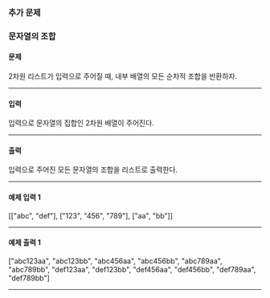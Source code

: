 ### 추가 문제 
### 문자열의 조합
#### 문제
2차원 리스트가 입력으로 주어질 때, 내부 배열의 모든 순차적 조합을 반환하자.

---
#### 입력
입력으로 문자열의 집합인 2차원 배열이 주어진다.

---
#### 출력
입력으로 주어진 모든 문자열의 조합을 리스트로 출력한다.

---
#### 예제 입력 1 
[["abc", "def"], ["123", "456", "789"], ["aa", "bb"]]

---
#### 예제 출력 1 
["abc123aa", "abc123bb", "abc456aa", "abc456bb", "abc789aa", "abc789bb", "def123aa", "def123bb", "def456aa", "def456bb", "def789aa", "def789bb"]

---